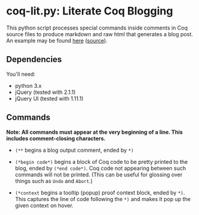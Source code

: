 coq-lit.py: Literate Coq Blogging 
==================================

This python script processes special commands inside comments in Coq
source files to produce markdown and raw html that generates a blog
post. An example may be found
[here](http://homes.cs.washington.edu/~jrw12/dep-destruct.html)
([source](http://homes.cs.washington.edu/~jrw12/dep-destruct.v)).

Dependencies
-------------

You'll need:
* python 3.x
* jQuery (tested with 2.1.1)
* jQuery UI (tested with 1.11.1)

Commands
----------

**Note: All commands must appear at the very beginning of a line. This
  includes comment-closing characters.**

* `(**` begins a blog output comment, ended by `*)`

* `(*begin code*)` begins a block of Coq code to be pretty printed to
  the blog, ended by `(*end code*)`. Coq code not appearing between
  such commands will not be printed. (This can be useful for glossing
  over things such as `Undo` and `Abort`.)

* `(*context` begins a tooltip (popup) proof context block, ended by
  `*)`. This captures the line of code following the `*)` and makes it
  pop up the given context on hover.

